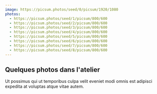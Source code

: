 ```yaml
---
image: https://picsum.photos/seed/0/picsum/1920/1080
photos:
  - https://picsum.photos/seed/1/picsum/800/600
  - https://picsum.photos/seed/2/picsum/800/600
  - https://picsum.photos/seed/3/picsum/800/600
  - https://picsum.photos/seed/4/picsum/800/600
  - https://picsum.photos/seed/5/picsum/800/600
  - https://picsum.photos/seed/6/picsum/800/600
  - https://picsum.photos/seed/7/picsum/800/600
  - https://picsum.photos/seed/8/picsum/800/600
---
```


## Quelques photos **dans l'atelier**

Ut possimus qui ut temporibus culpa velit eveniet modi omnis est adipisci expedita at voluptas atque vitae autem.